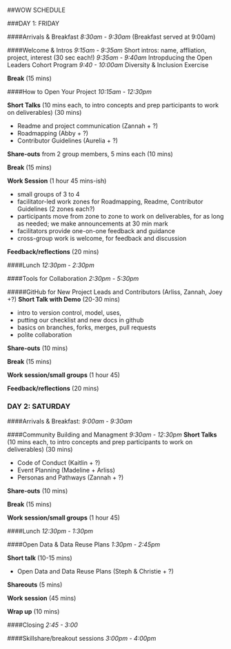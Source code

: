 ##WOW SCHEDULE

###DAY 1: FRIDAY 

####Arrivals & Breakfast
*8:30am - 9:30am* (Breakfast served at 9:00am)

####Welcome & Intros
*9:15am - 9:35am* Short intros: name, affliation, project, interest (30 sec each!)
*9:35am - 9:40am* Intropducing the Open Leaders Cohort Program
*9:40 - 10:00am*  Diversity & Inclusion Exercise 

**Break** (15 mins)

####How to Open Your Project
*10:15am - 12:30pm*

**Short Talks** (10 mins each, to intro concepts and prep participants to work on deliverables)  (30 mins)

* Readme and project communication (Zannah + ?)
* Roadmapping (Abby + ?)
* Contributor Guidelines (Aurelia + ?)

**Share-outs** from 2 group members, 5 mins each (10 mins)

**Break** (15 mins)

**Work Session** (1 hour 45 mins-ish)

* small groups of 3 to 4
* facilitator-led work zones for Roadmapping, Readme, Contributor Guidelines (2 zones each?)
* participants move from zone to zone to work on deliverables, for as long as needed; we make announcements at 30 min mark
*  facilitators provide one-on-one feedback and guidance
*  cross-group work is welcome, for feedback and discussion

**Feedback/reflections** (20 mins)

####Lunch 
*12:30pm - 2:30pm*

####Tools for Collaboration
*2:30pm - 5:30pm*

#####GitHub for New Project Leads and Contributors (Arliss, Zannah, Joey +?)
**Short Talk with Demo** (20-30 mins)

* intro to version control, model, uses,
* putting our checklist and new docs in github
* basics on branches, forks, merges, pull requests 
* polite collaboration 

**Share-outs** (10 mins)

**Break** (15 mins)

**Work session/small groups** (1 hour 45)

**Feedback/reflections** (20 mins)


### DAY 2: SATURDAY

####Arrivals & Breakfast: 
*9:00am - 9:30am*


####Community Building and Managment
*9:30am - 12:30pm* 
**Short Talks** (10 mins each, to intro concepts and prep participants to work on deliverables)  (30 mins)

 * Code of Conduct (Kaitlin + ?)
 * Event Planning (Madeline + Arliss)
 * Personas and Pathways (Zannah + ?)

**Share-outs** (10 mins)

**Break** (15 mins)

**Work session/small groups** (1 hour 45)

####Lunch 
*12:30pm - 1:30pm*
 
####Open Data & Data Reuse Plans 
*1:30pm - 2:45pm*

**Short talk** (10-15 mins)

* Open Data and Data Reuse Plans (Steph & Christie + ?)

**Shareouts** (5 mins)

**Work session** (45 mins)

**Wrap up** (10 mins)


####Closing 
*2:45 - 3:00*


####Skillshare/breakout sessions
*3:00pm - 4:00pm* 
